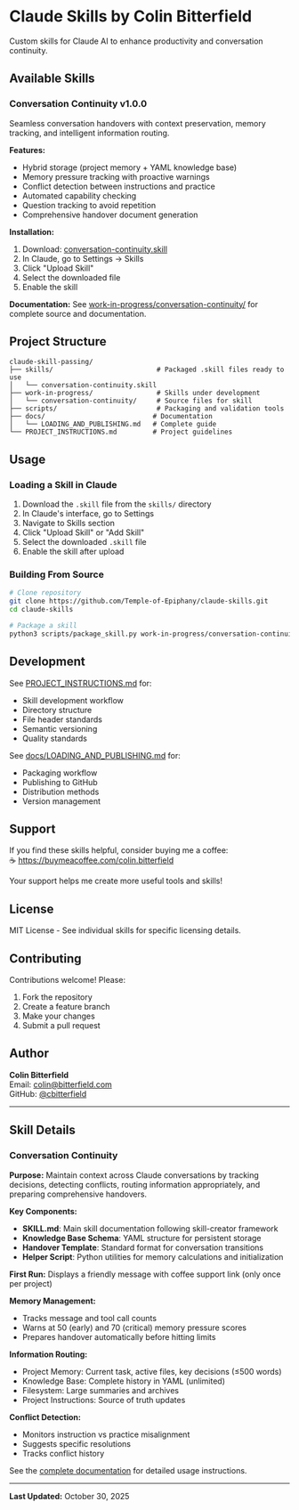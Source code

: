 # Claude Skills by Colin Bitterfield

Custom skills for Claude AI to enhance productivity and conversation continuity.

## Available Skills

### Conversation Continuity v1.0.0

Seamless conversation handovers with context preservation, memory tracking, and intelligent information routing.

**Features:**
- Hybrid storage (project memory + YAML knowledge base)
- Memory pressure tracking with proactive warnings
- Conflict detection between instructions and practice
- Automated capability checking
- Question tracking to avoid repetition
- Comprehensive handover document generation

**Installation:**
1. Download: [conversation-continuity.skill](skills/conversation-continuity.skill)
2. In Claude, go to Settings → Skills
3. Click "Upload Skill"
4. Select the downloaded file
5. Enable the skill

**Documentation:** See [work-in-progress/conversation-continuity/](work-in-progress/conversation-continuity/) for complete source and documentation.

## Project Structure

```
claude-skill-passing/
├── skills/                          # Packaged .skill files ready to use
│   └── conversation-continuity.skill
├── work-in-progress/                # Skills under development
│   └── conversation-continuity/     # Source files for skill
├── scripts/                         # Packaging and validation tools
├── docs/                           # Documentation
│   └── LOADING_AND_PUBLISHING.md   # Complete guide
└── PROJECT_INSTRUCTIONS.md         # Project guidelines
```

## Usage

### Loading a Skill in Claude

1. Download the `.skill` file from the `skills/` directory
2. In Claude's interface, go to Settings
3. Navigate to Skills section
4. Click "Upload Skill" or "Add Skill"
5. Select the downloaded `.skill` file
6. Enable the skill after upload

### Building From Source

```bash
# Clone repository
git clone https://github.com/Temple-of-Epiphany/claude-skills.git
cd claude-skills

# Package a skill
python3 scripts/package_skill.py work-in-progress/conversation-continuity skills
```

## Development

See [PROJECT_INSTRUCTIONS.md](PROJECT_INSTRUCTIONS.md) for:
- Skill development workflow
- Directory structure
- File header standards
- Semantic versioning
- Quality standards

See [docs/LOADING_AND_PUBLISHING.md](docs/LOADING_AND_PUBLISHING.md) for:
- Packaging workflow
- Publishing to GitHub
- Distribution methods
- Version management

## Support

If you find these skills helpful, consider buying me a coffee:  
☕ https://buymeacoffee.com/colin.bitterfield

Your support helps me create more useful tools and skills!

## License

MIT License - See individual skills for specific licensing details.

## Contributing

Contributions welcome! Please:
1. Fork the repository
2. Create a feature branch
3. Make your changes
4. Submit a pull request

## Author

**Colin Bitterfield**  
Email: colin@bitterfield.com  
GitHub: [@cbitterfield](https://github.com/cbitterfield)

---

## Skill Details

### Conversation Continuity

**Purpose:** Maintain context across Claude conversations by tracking decisions, detecting conflicts, routing information appropriately, and preparing comprehensive handovers.

**Key Components:**
- **SKILL.md**: Main skill documentation following skill-creator framework
- **Knowledge Base Schema**: YAML structure for persistent storage
- **Handover Template**: Standard format for conversation transitions
- **Helper Script**: Python utilities for memory calculations and initialization

**First Run:** Displays a friendly message with coffee support link (only once per project)

**Memory Management:**
- Tracks message and tool call counts
- Warns at 50 (early) and 70 (critical) memory pressure scores
- Prepares handover automatically before hitting limits

**Information Routing:**
- Project Memory: Current task, active files, key decisions (≤500 words)
- Knowledge Base: Complete history in YAML (unlimited)
- Filesystem: Large summaries and archives
- Project Instructions: Source of truth updates

**Conflict Detection:**
- Monitors instruction vs practice misalignment
- Suggests specific resolutions
- Tracks conflict history

See the [complete documentation](work-in-progress/conversation-continuity/) for detailed usage instructions.

---

**Last Updated:** October 30, 2025
